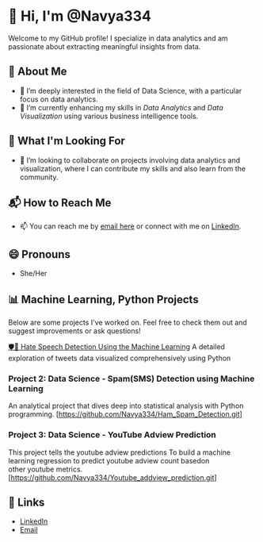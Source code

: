 # 👋 Hi, I'm @Navya334
Welcome to my GitHub profile! I specialize in data analytics and am passionate about extracting meaningful insights from data.
## 🌟 About Me
- 👀 I’m deeply interested in the field of Data Science, with a particular focus on data analytics.
- 🌱 I’m currently enhancing my skills in *Data Analytics* and *Data Visualization* using various business intelligence tools.
## 🚀 What I'm Looking For
- 💞 I’m looking to collaborate on projects involving data analytics and visualization, where I can contribute my skills and also learn from the community.
## 📬 How to Reach Me
- 📫 You can reach me by [email here](vadlamudinavya19@gmail.com) or connect with me on [LinkedIn](https://www.linkedin.com/in/navya-vadlamudi/).
## 😄 Pronouns
- She/Her
## 📊 Machine Learning, Python Projects
Below are some projects I've worked on. Feel free to check them out and suggest improvements or ask questions!

[🛡️🔎 Hate Speech Detection Using the Machine Learning](https://github.com/Navya334/Hate_Speech_Detection.git) 
A detailed exploration of tweets data visualized comprehensively using Python 
### Project 2: Data Science - Spam(SMS) Detection using Machine Learning
An analytical project that dives deep into statistical analysis with Python programming.
[https://github.com/Navya334/Ham_Spam_Detection.git]
### Project 3: Data Science - YouTube Adview Prediction
This project tells the youtube adview predictions To build a machine learning regression to predict youtube adview count basedon other youtube metrics.
[https://github.com/Navya334/Youtube_addview_prediction.git]


## 🔗 Links
- [LinkedIn](https://www.linkedin.com/in/navya-vadlamudi/)
- [Email](vadlamudinavya19@gmail.com)

<!---
This is a ✨ special ✨ repository because its README.md (this file) appears on your GitHub profile.
You can click the Preview link to take a look at your changes.
--->
